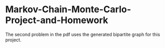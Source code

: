 # Markov-Chain-Monte-Carlo-Project-and-Homework
The second problem in the pdf uses the generated bipartite graph for this project.
